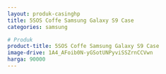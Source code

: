 ```yaml
---
layout: produk-casinghp
title: 5SOS Coffe Samsung Galaxy S9 Case
categories: samsung

# Produk
product-title: 5SOS Coffe Samsung Galaxy S9 Case
image-drive: 1A4_AFoib0N-yGSotUNPyviSSZrnCCVwn
harga: 90000
---
```

